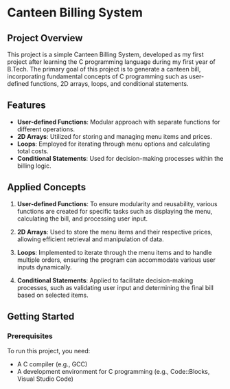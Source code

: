 # Canteen Billing System

## Project Overview

This project is a simple Canteen Billing System, developed as my first project after learning the C programming language during my first year of B.Tech. The primary goal of this project is to generate a canteen bill, incorporating fundamental concepts of C programming such as user-defined functions, 2D arrays, loops, and conditional statements.

## Features

- **User-defined Functions**: Modular approach with separate functions for different operations.
- **2D Arrays**: Utilized for storing and managing menu items and prices.
- **Loops**: Employed for iterating through menu options and calculating total costs.
- **Conditional Statements**: Used for decision-making processes within the billing logic.

## Applied Concepts

1. **User-defined Functions**: To ensure modularity and reusability, various functions are created for specific tasks such as displaying the menu, calculating the bill, and processing user input.

2. **2D Arrays**: Used to store the menu items and their respective prices, allowing efficient retrieval and manipulation of data.

3. **Loops**: Implemented to iterate through the menu items and to handle multiple orders, ensuring the program can accommodate various user inputs dynamically.

4. **Conditional Statements**: Applied to facilitate decision-making processes, such as validating user input and determining the final bill based on selected items.

## Getting Started

### Prerequisites

To run this project, you need:
- A C compiler (e.g., GCC)
- A development environment for C programming (e.g., Code::Blocks, Visual Studio Code)

